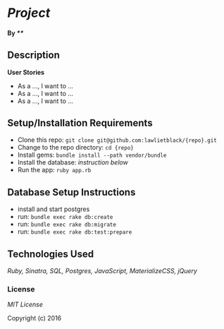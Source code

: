 # _Project_

#### By _**_

## Description



**User Stories**

* As a ..., I want to ...
* As a ..., I want to ...
* As a ..., I want to ...

## Setup/Installation Requirements

* Clone this repo: `git clone git@github.com:lawlietblack/{repo}.git`
* Change to the repo directory: `cd {repo}`
* Install gems: `bundle install --path vendor/bundle`
* Install the database: *instruction below*
* Run the app: `ruby app.rb`

## Database Setup Instructions

* install and start postgres
* run: `bundle exec rake db:create`
* run: `bundle exec rake db:migrate`
* run: `bundle exec rake db:test:prepare`

## Technologies Used

_Ruby, Sinatra, SQL, Postgres, JavaScript, MaterializeCSS, jQuery_

### License

*MIT License*

Copyright (c) 2016 
